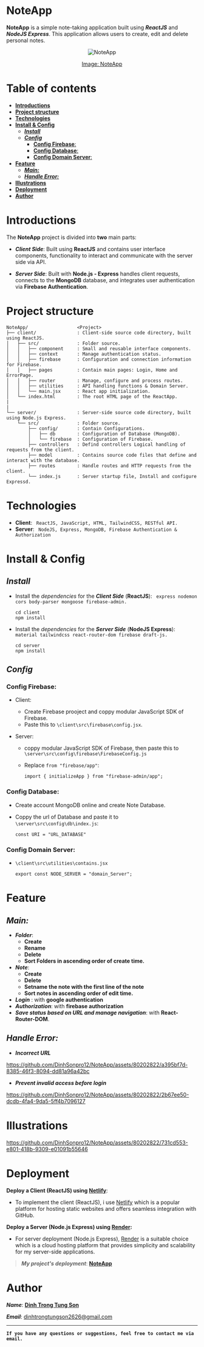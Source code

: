 
# **NoteApp**
**NoteApp** is a simple note-taking application built using ***ReactJS*** and ***NodeJS Express***. This application allows users to create, edit and delete personal notes. 

<p align="center"><img src="./DataReadme/img/NoteApppng.png" title="NoteApp"/></p>

<p align="center"><u>Image: NoteApp</u></p>
<!-- ![Text chú adasdadasdthích](./DataReadme/img/NoteApppng.png)
Đây là logo của GitHub. -->

# **Table of contents**

- [**Introductions**](#introductions)
- [**Project structure**](#project-structure)
- [**Technologies**](#technologies)
- [**Install \& Config**](#install--config)
  - [***Install***](#install)
  - [***Config***](#config)
    - [**Config Firebase**:](#config-firebase)
    - [**Config Database**:](#config-database)
    - [**Config Domain Server**:](#config-domain-server)
- [**Feature**](#feature)
  - [***Main:***](#main)
  - [***Handle Error:***](#handle-error)
- [**Illustrations**](#illustrations)
- [**Deployment**](#deployment)
- [**Author**](#author)

# **Introductions**
The **NoteApp** project is divided into **two** main parts:

- ***Client Side***: Built using **ReactJS** and contains user interface components, functionality to interact and communicate with the server side via API.

- ***Server Side***: Built with **Node.js - Express** handles client requests, connects to the **MongoDB** database, and integrates user authentication via **Firebase Authentication**.
 

# **Project structure**

```
NoteApp/                  <Project>
├── client/               : Client-side source code directory, built using ReactJS.
│   ├── src/              : Folder source.
│   │   ├── component     : Small and reusable interface components.
│   │   ├── context       : Manage authentication status.
│   │   ├── firebase      : Configuration and connection information for Firebase.
│   │   ├── pages         : Contain main pages: Login, Home and ErrorPage.
│   │   ├── router        : Manage, configure and process routes.
│   │   ├── utilities     : API handling functions & Domain Server.
│   │   └── main.jsx      : React app initialization.
│   └── index.html        : The root HTML page of the ReactApp.
|
|
└── server/               : Server-side source code directory, built using Node.js Express.
    └── src/              : Folder source.
        ├── config/       : Contain Configurations.
        │   ├── db        : Configuration of Database (MongoDB).
        │   └── firebase  : Configuration of Firebase.
        ├── controllers   : Defind controllers Logical handling of requests from the client.
        ├── model         : Contains source code files that define and interact with the database.
        ├── routes        : Handle routes and HTTP requests from the client.
        └── index.js      : Server startup file, Install and configure Expressd.

```


# **Technologies**
* **Client**: ` ReactJS, JavaScript, HTML, TailwindCSS, RESTful API.`
* **Server**: ` NodeJS, Express, MongoDB, Firebase Authentication & Authorization`



# **Install & Config** 
## ***Install***
- Install the *dependencies* for the ***Client Side*** (**ReactJS**): ` express nodemon cors body-parser mongoose firebase-admin.`
  
    ```
    cd client
    npm install  
    ```
- Install the *dependencies* for the ***Server Side*** (**NodeJS Express**): `material tailwindcss react-router-dom firebase draft-js.`
  
    ```
    cd server
    npm install
    ```
## ***Config***
### **Config Firebase**:
- Client:
  - Create Firebase prooject and coppy 
  modular JavaScript SDK of Firebase.
  - Paste this to `\client\src\firebase\config.jsx`.
  
- Server:
  - coppy modular JavaScript SDK of Firebase, then paste this to `\server\src\config\firebase\FirebaseConfig.js`
  - Replace `from "firebase/app"`:
    
    ``` 
    import { initializeApp } from "firebase-admin/app"; 
    ```

### **Config Database**:
- Create account MongoDB online and create Note Database.
- Coppy the url of Database and paste it to  `\server\src\config\db\index.js`:
  
    ```
    const URI = "URL_DATABASE" 
    ```
### **Config Domain Server**:
- `\client\src\utilities\contains.jsx`
  
    ```
    export const NODE_SERVER = "domain_Server";
    ```
    
# **Feature**
## ***Main:***
- ***Folder***: 
  - **Create**
  - **Rename**
  - **Delete**
  - **Sort Folders in ascending order of create time.**
- ***Note***: 
  - **Create**
  - **Delete**
  - **Setname the note with the first line of the note**
  - **Sort notes in ascending order of edit time.**
- ***Login*** : with **google authentication**
- ***Authorization***: with **firebase authorization**
- ***Save status based on URL and manage navigation***: with **React-Router-DOM**.
  
## ***Handle Error:***
- ***Incorrect URL***
  
https://github.com/DinhSonpro12/NoteApp/assets/80202822/a395bf7d-8385-46f3-8094-dd81a96a42bc


- ***Prevent invalid access before login***
  
https://github.com/DinhSonpro12/NoteApp/assets/80202822/2b67ee50-dcdb-4fa4-9da5-5ff4b7096127


# **Illustrations**

https://github.com/DinhSonpro12/NoteApp/assets/80202822/731cd553-e801-418b-9309-e01091b55646


# **Deployment**
**Deploy a Client (ReactJS) using [Netlify](https://www.netlify.com/)**:
- To implement the client (ReactJS), i use [Netlify](https://www.netlify.com/) which is a popular platform for hosting static websites and offers seamless integration with GitHub.

**Deploy a Server (Node.js Express) using [Render](https://render.com/):**
- For server deployment (Node.js Express), [Render](https://render.com/) is a suitable choice which is a cloud hosting platform that provides simplicity and scalability for my server-side applications.

> ***My project's deployment***: [**NoteApp**](https://main--comforting-moonbeam-02140b.netlify.app/)

# **Author**
***Name***: [**Dinh Trong Tung Son**](https://github.com/DinhSonpro12)

***Email***: dinhtrongtungson2626@gmail.com
***
**`If you have any questions or suggestions, feel free to contact me via email.`**


